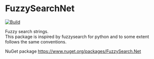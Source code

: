 # FuzzySearchNet

[![Build](https://github.com/vforteli/FuzzySearch.Net/actions/workflows/build.yml/badge.svg)](https://github.com/vforteli/FuzzySearch.Net/actions/workflows/build.yml)

Fuzzy search strings.   
This package is inspired by fuzzysearch for python and to some extent follows the same conventions.

NuGet package https://www.nuget.org/packages/FuzzySearch.Net
